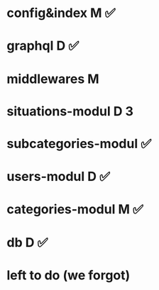 # config&index M ✅
# graphql D ✅
# middlewares M
# situations-modul D 3
# subcategories-modul ✅
# users-modul D ✅
# categories-modul M ✅
# db D ✅


# left to do (we forgot)